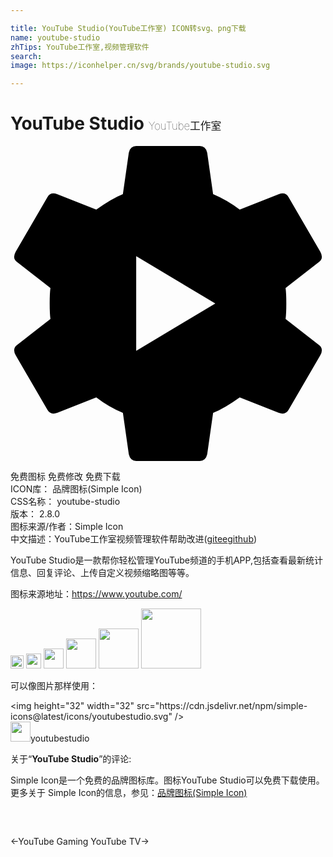 ```yaml
---

title: YouTube Studio(YouTube工作室) ICON转svg、png下载
name: youtube-studio
zhTips: YouTube工作室,视频管理软件
search: 
image: https://iconhelper.cn/svg/brands/youtube-studio.svg

---
```


# YouTube Studio  <small style="font-size: 60%;font-weight: 100">YouTube工作室</small>

<div id="svg" class="svg-wrap">
<svg role="img" xmlns="http://www.w3.org/2000/svg" viewBox="0 0 24 24"><title>YouTube Studio icon</title><path d="M9.577 15.606L15.606 12 9.577 8.394zm11.38-2.423l2.536 1.972q.394.282.113.789l-2.423 4.169q-.225.394-.732.225l-2.986-1.183q-1.183.845-2.028 1.183l-.451 3.155q-.113.507-.563.507H9.577q-.45 0-.563-.507l-.45-3.155q-1.071-.45-2.029-1.183L3.55 20.338q-.507.169-.732-.225l-2.423-4.17q-.281-.506.113-.788l2.535-1.972Q2.986 12.79 2.986 12t.056-1.183L.507 8.845q-.394-.282-.113-.789l2.423-4.169q.225-.394.732-.225l2.986 1.183Q7.718 4 8.563 3.662L9.014.507Q9.127 0 9.577 0h4.846q.45 0 .563.507l.45 3.155q1.071.45 2.029 1.183l2.986-1.183q.507-.169.732.225l2.423 4.17q.281.506-.113.788l-2.535 1.972q.056.394.056 1.183t-.056 1.183Z"/></svg>
</div>
<detail full-name='youtube-studio'></detail>

<div class="detail-page">
<p>
<span><span class="badge-success badge">免费图标</span> <span class="badge-success badge">免费修改</span>  <span class="badge-success badge">免费下载</span> </span>
<br/>
<span>
ICON库：
<span class="badge-secondary badge">品牌图标(Simple Icon)</span> 
</span>
<br/>
<span>
CSS名称：
<span class="badge-secondary badge">youtube-studio</span> 
</span>

<br/>
<span>
版本：
<span class="badge-secondary badge">2.8.0</span> 
</span>
<br/>
<span>图标来源/作者：<span class="badge-light badge">Simple Icon</span></span> 
<br/>
<span class="zh-detail">中文描述：<span class="badge-primary badge">YouTube工作室</span><span class="badge-primary badge">视频管理软件</span><span class="help-link"><span>帮助改进</span>(<a href="https://gitee.com/liuwave/icon-helper/edit/master/json/brands/youtube-studio.json" target="_blank" rel="noopener noreferrer">gitee</a><a href="https://github.com/liuwave/icon-helper/edit/master/json/brands/youtube-studio.json" target="_blank" rel="noopener noreferrer">github</a></span>)</span><br/>
</p>
</div><div class="description description alert alert-light"><p>YouTube Studio是一款帮你轻松管理YouTube频道的手机APP,包括查看最新统计信息、回复评论、上传自定义视频缩略图等等。</p><p>图标来源地址：<a href="https://www.youtube.com/" target="_blank" rel="noopener noreferrer">https://www.youtube.com/</a></p></div>
<div class="alert alert-dark">
<img height="21" width="21" src="https://cdn.jsdelivr.net/npm/simple-icons@latest/icons/youtubestudio.svg" />
<img height="24" width="24" src="https://cdn.jsdelivr.net/npm/simple-icons@latest/icons/youtubestudio.svg" />
<img height="32" width="32" src="https://cdn.jsdelivr.net/npm/simple-icons@latest/icons/youtubestudio.svg" />
<img height="48" width="48" src="https://cdn.jsdelivr.net/npm/simple-icons@latest/icons/youtubestudio.svg" />
<img height="64" width="64" src="https://cdn.jsdelivr.net/npm/simple-icons@latest/icons/youtubestudio.svg" />
<img height="96" width="96" src="https://cdn.jsdelivr.net/npm/simple-icons@latest/icons/youtubestudio.svg" />

</div>
<div>
  <p>可以像图片那样使用：    
  </p>
  <div class="alert alert-primary" style="font-size: 14px">
    &lt;img height="32" width="32" src="https://cdn.jsdelivr.net/npm/simple-icons@latest/icons/youtubestudio.svg" /&gt;
    <copy-btn content='<img height="32" width="32" src="https://cdn.jsdelivr.net/npm/simple-icons@latest/icons/youtubestudio.svg" />'></copy-btn>
  </div>
  <div class="alert alert-secondary">
    <img height="32" width="32" src="https://cdn.jsdelivr.net/npm/simple-icons@latest/icons/youtubestudio.svg" />youtubestudio
    <copy-btn content="youtubestudio" btn-title="复制图标名称"></copy-btn>
  </div>
</div>
<div class="icon-detail__container">
<p>关于“<b>YouTube Studio</b>”的评论:</p>
</div>
<Vssue title="关于“YouTube Studio”的评论" />
<div><p>Simple Icon是一个免费的品牌图标库。图标YouTube Studio可以免费下载使用。更多关于  Simple Icon的信息，参见：<a target="_blank" href="https://iconhelper.cn/brands.html">品牌图标(Simple Icon)</a>
</p></div>


<div style="padding:2rem 0 " class="page-nav"><p class="inner"><span class="prev">←<router-link to="/icon/youtube-gaming.html">YouTube Gaming</router-link></span> <span class="next"><router-link to="/icon/youtube-tv.html">YouTube TV</router-link>→</span></p></div>
